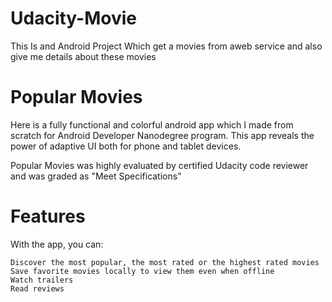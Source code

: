 # Udacity-Movie
This Is and Android Project Which get a movies from aweb service and also give me details about these movies
# Popular Movies
Here is a fully functional and colorful android app which I made from scratch for Android Developer Nanodegree program. This app reveals the power of adaptive UI both for phone and tablet devices.

Popular Movies was highly evaluated by certified Udacity code reviewer and was graded as "Meet Specifications"
# Features
With the app, you can:

    Discover the most popular, the most rated or the highest rated movies
    Save favorite movies locally to view them even when offline
    Watch trailers
    Read reviews
